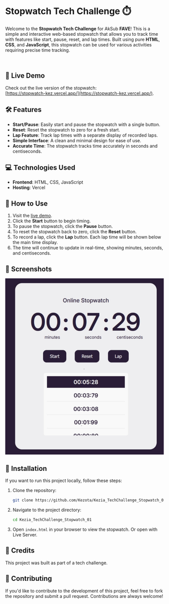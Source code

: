 # Stopwatch Tech Challenge ⏱️

Welcome to the **Stopwatch Tech Challenge** for AkSub **FAVE**! This is a simple and interactive web-based stopwatch that allows you to track time with features like start, pause, reset, and lap times. Built using pure **HTML**, **CSS**, and **JavaScript**, this stopwatch can be used for various activities requiring precise time tracking.

<br>

## 🚀 Live Demo

Check out the live version of the stopwatch:  
[https://stopwatch-kez.vercel.app/](https://stopwatch-kez.vercel.app/).

## 🛠️ Features

- **Start/Pause**: Easily start and pause the stopwatch with a single button.
- **Reset**: Reset the stopwatch to zero for a fresh start.
- **Lap Feature**: Track lap times with a separate display of recorded laps.
- **Simple Interface**: A clean and minimal design for ease of use.
- **Accurate Time**: The stopwatch tracks time accurately in seconds and centiseconds.

## 💻 Technologies Used

- **Frontend**: HTML, CSS, JavaScript
- **Hosting**: Vercel

## 🎯 How to Use

1. Visit the [live demo](https://stopwatch-kez.vercel.app/).
2. Click the **Start** button to begin timing.
3. To pause the stopwatch, click the **Pause** button.
4. To reset the stopwatch back to zero, click the **Reset** button.
5. To record a lap, click the **Lap** button. Each lap time will be shown below the main time display.
6. The time will continue to update in real-time, showing minutes, seconds, and centiseconds.

## 📸 Screenshots

![Screenshot of the stopwatch](assets/screenshot.jpg)

## 🔧 Installation

If you want to run this project locally, follow these steps:

1. Clone the repository:
   ```bash
   git clone https://github.com/Kezota/Kezia_TechChallenge_Stopwatch_01.git
   ```
2. Navigate to the project directory:
   ```bash
   cd Kezia_TechChallenge_Stopwatch_01
   ```
3. Open `index.html` in your browser to view the stopwatch. Or open with Live Server.

## 👏 Credits

This project was built as part of a tech challenge.

## 🤝 Contributing

If you'd like to contribute to the development of this project, feel free to fork the repository and submit a pull request. Contributions are always welcome!
